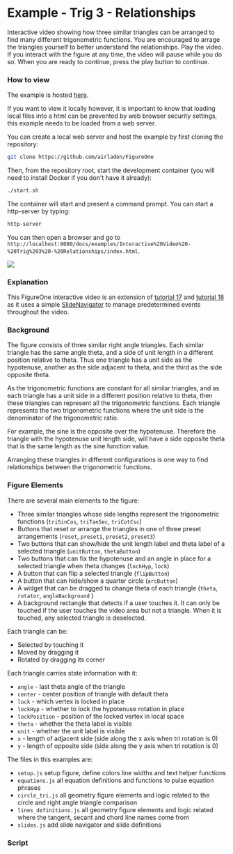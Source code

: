 # Example - Trig 3 - Relationships

Interactive video showing how three similar triangles can be arranged to find many different trigonometric functions. You are encouraged to arrage the triangles yourself to better understand the relationships. Play the video. If you interact with the figure at any time, the video will pause while you do so. When you are ready to continue, press the play button to continue.

### How to view

The example is hosted [here](https://airladon.github.io/FigureOne/examples/Interactive%20Video%20-%20Trig%203%20-%20Relationships/index.html).

If you want to view it locally however, it is important to know that loading local files into a html can be prevented by web browser security settings, this example needs to be loaded from a web server.

You can create a local web server and host the example by first cloning the repository:

```bash
git clone https://github.com/airladon/FigureOne
```

Then, from the repository root, start the development container (you will need to install Docker if you don't have it already):
```bash
./start.sh
```

The container will start and present a command prompt. You can start a http-server by typing:
```bash
http-server
```

You can then open a browser and go to `http://localhost:8080/docs/examples/Interactive%20Video%20-%20Trig%203%20-%20Relationships/index.html`.


![](example.gif)


### Explanation

This FigureOne interactive video is an extension of [tutorial 17](../../tutorials/15%20-%20Recording%20Slides) and [tutorial 18](../../tutorials/15%20-%20Recording%20Slides) as it uses a simple [SlideNavigator](https://airladon.github.io/FigureOne/api/#slidenavigator) to manage predetermined events throughout the video.

### Background
The figure consists of three similar right angle triangles. Each similar triangle has the same angle theta, and a side of unit length in a different position relative to theta. Thus one triangle has a unit side as the hypotenuse, another as the side adjacent to theta, and the third as the side opposite theta.

As the trigonometric functions are constant for all similar triangles, and as each triangle has a unit side in a different position relative to theta, then these triangles can represent all the trigonometric functions. Each triangle represents the two trigonometric functions where the unit side is the denominator of the trigonometric ratio.

For example, the sine is the opposite over the hypotenuse. Therefore the triangle with the hypotenuse unit length side, will have a side opposite theta that is the same length as the sine function value.

Arranging these triangles in different configurations is one way to find relationships between the trigonometric functions.

### Figure Elements

There are several main elements to the figure:
* Three similar triangles whose side lengths represent the trigonometric functions (`triSinCos`, `triTanSec`, `triCotCsc`)
* Buttons that reset or arrange the triangles in one of three preset arrangements (`reset`, `preset1`, `preset2`, `preset3`)
* Two buttons that can show/hide the unit length label and theta label of a selected triangle (`unitButton`, `thetaButton`)
* Two buttons that can fix the hypotenuse and an angle in place for a selected triangle when theta changes (`lockHyp`, `lock`)
* A button that can flip a selected triangle (`flipButton`)
* A button that can hide/show a quarter circle (`arcButton`)
* A widget that can be dragged to change theta of each triangle (`theta`, `rotator`, `angleBackground` )
* A background rectangle that detects if a user touches it. It can only be touched if the user touches the video area but not a triangle. When it is touched, any selected triangle is deselected.

Each triangle can be:
* Selected by touching it
* Moved by dragging it
* Rotated by dragging its corner

Each triangle carries state information with it:
* `angle` - last theta angle of the triangle
* `center` - center position of triangle with default theta
* `lock` - which vertex is locked in place
* `lockHyp` - whether to lock the hypotenuse rotation in place
* `lockPosition` - position of the locked vertex in local space
* `theta` - whether the theta label is visible
* `unit` - whether the unit label is visible
* `x` - length of adjacent side (side along the x axis when tri rotation is 0)
* `y` - length of opposite side (side along the y axis when tri rotation is 0)


The files in this examples are:
* `setup.js` setup figure, define colors line widths and text helper functions
* `equations.js` all equation definitions and functions to pulse equation phrases
* `circle_tri.js` all geometry figure elements and logic related to the circle and right angle triangle comparison
* `lines_definitions.js` all geometry figure elements and logic related where the tangent, secant and chord line names come from
* `slides.js` add slide navigator and slide definitions


### Script
